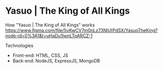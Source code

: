# Yasuo | The King of All Kings

How "Yasuo | The King of All Kings" works
https://www.figma.com/file/5vKwCV7m0nLz73NlUtPdSX/YasuoTheKing?node-id=0%3A1&t=uHaDu1lwnLToARCZ-1

Technologies

- Front-end: HTML, CSS, JS
- Back-end: NodeJS, ExpressJS, MongoDB
